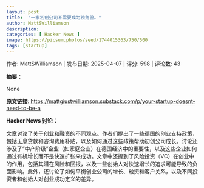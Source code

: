 ```yaml
---
layout: post
title:  "一家初创公司不需要成为独角兽。"
author: MattSWilliamson
description: 
categories: [ Hacker News ]
image: https://picsum.photos/seed/1744015363/750/500
tags: [startup]
---
```


作者: MattSWilliamson | 发布日期: 2025-04-07 | 评分: 598 | 评论数: 43

**摘要：**



None

**原文链接**: https://mattgiustwilliamson.substack.com/p/your-startup-doesnt-need-to-be-a

**Hacker News 讨论：**

文章讨论了关于创业和融资的不同观点。作者们提出了一些德国的创业支持政策，包括无息贷款和咨询费用补贴，以及如何通过这些政策帮助初创公司成长。讨论还涉及了“中产阶级”企业（如家庭企业）在德国经济中的重要性，以及这些企业如何通过有机增长而不是快速扩张来成功。文章中还提到了风险投资（VC）在创业中的作用，包括其潜在风险和回报，以及一些创始人对快速增长的追求可能导致的负面影响。此外，还讨论了如何平衡创业公司的增长、融资和客户关系，以及不同投资者和创始人对创业成功定义的差异。

